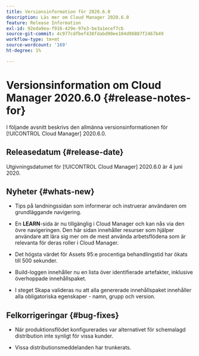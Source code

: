 ```yaml
---
title: Versionsinformation för 2020.6.0
description: Läs mer om Cloud Manager 2020.6.0
feature: Release Information
exl-id: 92eda9ea-f916-429e-97e3-be3a1ecef7cb
source-git-commit: 4c977cdfbef438fdabd90ee104d98887f2467b49
workflow-type: tm+mt
source-wordcount: '169'
ht-degree: 1%

---
```


# Versionsinformation om Cloud Manager 2020.6.0 {#release-notes-for}

I följande avsnitt beskrivs den allmänna versionsinformationen för [!UICONTROL Cloud Manager] 2020.6.0.

## Releasedatum {#release-date}

Utgivningsdatumet för [!UICONTROL Cloud Manager] 2020.6.0 är 4 juni 2020.

## Nyheter {#whats-new}

* Tips på landningssidan som informerar och instruerar användaren om grundläggande navigering.

* En **LEARN**-sida är nu tillgänglig i Cloud Manager och kan nås via den övre navigeringen. Den här sidan innehåller resurser som hjälper användare att lära sig mer om de mest använda arbetsflödena som är relevanta för deras roller i Cloud Manager.

* Det högsta värdet för Assets 95:e procentiga behandlingstid har ökats till 500 sekunder.

* Build-loggen innehåller nu en lista över identifierade artefakter, inklusive överhoppade innehållspaket.

* I steget Skapa valideras nu att alla genererade innehållspaket innehåller alla obligatoriska egenskaper - namn, grupp och version.

## Felkorrigeringar {#bug-fixes}

* När produktionsflödet konfigurerades var alternativet för schemalagd distribution inte synligt för vissa kunder.

* Vissa distributionsmeddelanden har trunkerats.
